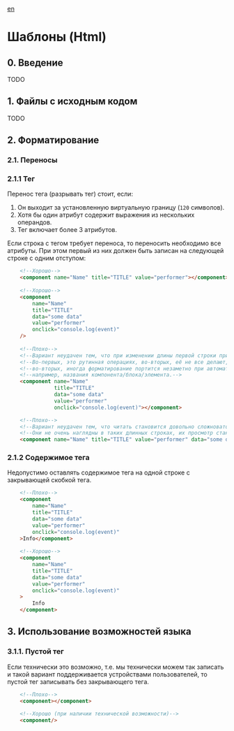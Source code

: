 [en](./README.md)

# Шаблоны (Html)

## 0. Введение

TODO

## 1. Файлы с исходным кодом

TODO

## 2. Форматирование

### 2.1. Переносы

### 2.1.1 Тег

Перенос тега (разрывать тег) стоит, если:

1. Он выходит за установленную виртуальную границу (`120` символов).
2. Хотя бы один атрибут содержит выражения из нескольких операндов.
3. Тег включает более 3 атрибутов.

Если строка с тегом требует переноса, то переносить необходимо все атрибуты. При этом первый из них должен быть записан
на следующей строке с одним отступом:

```html
    <!--Хорошо-->
    <component name="Name" title="TITLE" value="performer"></component>
    
    <!--Хорошо-->
    <component
        name="Name"
        title="TITLE"
        data="some data"
        value="performer"
        onclick="console.log(event)"
    />
    
    <!--Плохо-->
    <!--Вариант неудачен тем, что при изменении длины первой строки приходится исправлять отступы для всех других строк.-->
    <!--Во-первых, это рутинная операциях, во-вторых, её не все делают, -->
    <!--во-вторых, иногда форматирование портится незаметно при автоматизированной замене, -->
    <!--например, названия компонента/блока/элемента.-->
    <component name="Name"
               title="TITLE"
               data="some data"
               value="performer"
               onclick="console.log(event)"></component>

    <!--Плохо-->
    <!--Вариант неудачен тем, что читать становится довольно сложновато. Наибольшие проблемы появляются при ревью изменений. -->
    <!--Они не очень наглядны в таких длинных строках, их просмотр становится более трудоёмким.-->
    <component name="Name" title="TITLE" value="performer" data="some data" type="text" mode="primary" onclick="console.log(event)" onfocus="onfocus()" onmouseleave="onmouseleave"></component>
```

### 2.1.2 Содержимое тега
    
Недопустимо оставлять содержимое тега на одной строке с закрывающей скобкой тега.

```html
    <!--Плохо-->
    <component
        name="Name"
        title="TITLE"
        data="some data"
        value="performer"
        onclick="console.log(event)"
    >Info</component>
    
    <!--Хорошо-->
    <component
        name="Name"
        title="TITLE"
        data="some data"
        value="performer"
        onclick="console.log(event)"
    >
        Info
    </component>
```

## 3. Использование возможностей языка

### 3.1.1. Пустой тег

Если технически это возможно, т.е. мы технически можем так записать и такой вариант поддерживается
устройствами пользователей, то пустой тег записывать без закрывающего тега.

```html
    <!--Плохо-->
    <component></component>
    
    <!--Хорошо (при наличии технической возможности)-->
    <component/>
```